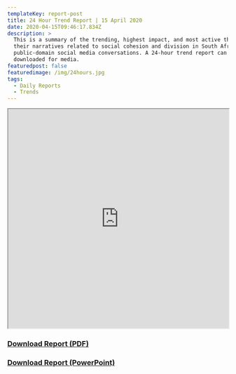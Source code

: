 ```yaml
---
templateKey: report-post
title: 24 Hour Trend Report | 15 April 2020
date: 2020-04-15T09:46:17.834Z
description: >
  This is a summary of the trending, highest impact, and most active themes and
  their narratives related to social cohesion and division in South African
  public-domain social media conversations. A 24-hour trend report can be
  downloaded for media.
featuredpost: false
featuredimage: /img/24hours.jpg
tags:
  - Daily Reports
  - Trends
---
```

<iframe src="https://drive.google.com/file/d/16URvekE9QIL7kLXiKNXiLZCbNBdoPnmy/preview" width="100%" height="500"></iframe>
<br> <a href="https://drive.google.com/u/0/uc?id=16URvekE9QIL7kLXiKNXiLZCbNBdoPnmy&export=download" target="blank"><h3><strong>Download Report (PDF)</h3></strong></a><a href="https://docs.google.com/presentation/d/1NW5H5QMMelpQuVgy6eR0gT8a0KNBa_68hTgVSCOr-YQ/edit?usp=sharing" target="blank"><h3><strong>Download Report (PowerPoint)</h3></strong></a>